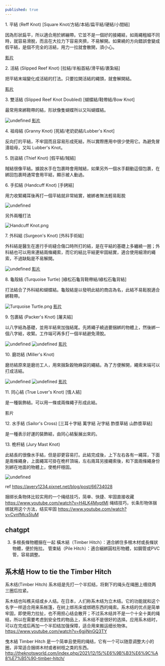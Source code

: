```yaml
---
published: true
---
```

1\. 平結 (Reff Knot) [Square Knot/方結/本結/扁平結/硬結/小間結]

因為形狀扁平，所以適合用於綁繃帶。它並不是一個好的接繩結，如兩繩粗細不同時，就容易滑脫，而且在大拉力下容易夾擠，不易解開。如果繞的方向錯誤會變成假平結，是個不完全的活結，用力一拉就會散開，須小心。

[影片](https://www.youtube.com/watch?v=ym7lUhZblXk&list=PLGOspDruEadDDP9ZQteIoYl_CItO0QomF&index=5)

2\. 活結 (Slipped Reef Knot) [拉結/半船首結/滑平結/裹紮結]

把平結末端變化成活結的打法。只要拉開活結的繩頭，就會解開結。

[影片](https://www.youtube.com/watch?v=NpzvXA-whMQ&list=PLGOspDruEadDDP9ZQteIoYl_CItO0QomF&index=8)

3\. 雙活結 (Slipped Reef Knot Doubled) [蝴蝶結/鞋帶結/Bow Knot]

最常用來綁鞋帶的結，形狀像隻蝴蝶所以又叫蝴蝶結。

![undefined](https://imageproxy.pixnet.cc/imgproxy?url=https://www.fieggen.com/Dont_Link/IanKnot6.gif "undefined") [影片](https://www.youtube.com/watch?v=EP6lDBxGoP8&list=PLGOspDruEadDDP9ZQteIoYl_CItO0QomF&index=16)

4\. 祖母結 (Granny Knot) [死結/老奶奶結/Lubber's Knot]

反向打的平結，不牢固而且容易形成死結，所以實際應用中很少使用它。為避免冒瀆祖母，又叫 Lubber's Knot。

5\. 防盜結 (Thief Knot) [假平結/賊結]

賊結很像平結。據說水手在包裹時會用賊結，如果另外一個水手翻動這個包裹，在綁回包裹時通常會用平結，顯示被人動過。

6\. 手扣結 (Handcuff Knot) [手銬結]

用力收緊繩耳後再打一個平結就非常結實，被綁者無法輕易鬆脫

![undefined](https://imageproxy.pixnet.cc/imgproxy?url=https://www.101knots.com/wp-content/uploads/2016/08/Tutorial-on-Tying-a-Handcuff-Knot.jpg&width=345&height=261 "undefined")

另外兩種打法

![Handcuff Knot.png](https://imageproxy.pixnet.cc/imgproxy?url=https://pic.pimg.tw/avery1234/1528184653-3765444556.png&width=436&height=125 "Handcuff Knot.png")

7\. 外科結 (Surgeon's Knot) [外科手術結]

外科結是醫生在進行手術縫合傷口時所打的結，是在平結的基礎上多纏繞一圈；外科結也可以用來連結兩條繩索，而它的結比平結更牢固結實，適合使用細滑的繩索，不過缺點是不易解開。

![undefined](https://imageproxy.pixnet.cc/imgproxy?url=https://upload.wikimedia.org/wikipedia/commons/8/83/Surgeon%27s_knot_%28tying%29.jpg&width=337&height=153 "undefined") [影片](https://www.youtube.com/watch?v=6GOwCm0SpCw&index=17&list=PLGOspDruEadDDP9ZQteIoYl_CItO0QomF)

8\. 龜殼結 (Turquoise Turtle) [綠松石龜背鞋帶結/綠松石龜背結]

打法結合了外科結和蝴蝶結。龜殼結是以發明此結的商店為名，此結不易鬆脫適合綁鞋帶。

![Turquoise Turtle.png](https://imageproxy.pixnet.cc/imgproxy?url=https://pic.pimg.tw/avery1234/1524328592-1070351185.png&width=333&height=184 "Turquoise Turtle.png") [影片](https://www.youtube.com/watch?v=EV4NeKCgpRk&list=PLGOspDruEadDDP9ZQteIoYl_CItO0QomF&index=66)

9\. 包裹結 (Packer's Knot) [屠夫結]

以八字結為基礎，並用半結來加強結尾。先將繩子繞過要捆綁的物體上，然後綁一個八字結，收緊。工作端可再多打一個半結避免滑脫。

![undefined](https://imageproxy.pixnet.cc/imgproxy?url=https://i.pinimg.com/originals/18/40/ef/1840ef55c7cea548a4d3479ff5147f49.jpg&width=316&height=439 "undefined") ![undefined](https://imageproxy.pixnet.cc/imgproxy?url=https://i.ytimg.com/vi/ykSs2Sye7u0/hqdefault.jpg&width=292&height=219 "undefined") [影片](https://www.youtube.com/watch?v=rUophMxr1n8&list=PLGOspDruEadDDP9ZQteIoYl_CItO0QomF&index=60)

10\. 磨坊結 (Miller's Knot)

磨坊結原來是磨坊工人，用來捆紮穀物麻袋的繩結。為了方便解開，繩索末端可以打成活結。

![undefined](https://imageproxy.pixnet.cc/imgproxy?url=https://upload.wikimedia.org/wikipedia/commons/e/e6/Millers-Knot-ABOK-1241.jpg&width=200&height=200 "undefined") ![undefined](https://imageproxy.pixnet.cc/imgproxy?url=https://upload.wikimedia.org/wikipedia/commons/d/d5/Millers-Knot-ABOK-1242.jpg&width=200&height=200 "undefined") [影片](https://www.youtube.com/watch?v=3iH1vRa4gAI&list=PLGOspDruEadDDP9ZQteIoYl_CItO0QomF&index=81)

11\. 同心結 (True Lover's Knot) [情人結]

是一種裝飾結。可以用一條或兩條繩子形成此結。

影片

12\. 水手結 (Sailor's Cross) [三耳十字結 萬字結 卍字結 酢漿草結 山酢漿草結]

是一種表示好運的裝飾結，由同心結髮展出來的。

13\. 桅杆結 (Jury Mast Knot)

此結長的很像水手結，但是卻更容易打。此結完成後，上下左右各有一繩耳，下面是兩條繩身，上面繩耳可掛在桅杆頂端，左右兩耳另接繩索後，和下面兩條繩身份別綁在地面的物體上，使桅杆穩固。

![undefined](https://imageproxy.pixnet.cc/imgproxy?url=https://g.udn.com.tw/upfiles/B_SU/surpanp/PSN_PHOTO/470/f_7953470_1.jpg&width=370&height=222 "undefined")

ref
https://avery1234.pixnet.net/blog/post/66734028

捆绑长条物体比较实用的一个绳结技巧，简单、快捷、牢固直接收藏
  https://www.youtube.com/watch?v=H4LK4MyptMI
绳结技巧，长条形物体捆绑就用这个方法，结实牢固
  https://www.youtube.com/watch?v=CvnfMcs5IuM
  
## chatgpt
3. 多根長條物體捆在一起
橫木結（Timber Hitch）：適合綁住多根木材或長條狀物體，便於拖拉。
管束結（Pile Hitch）：適合綑綁圓柱形物體，如鋼管或PVC管，容易調整。

## 系木结 How to tie the Timber Hitch
系木结(Timber Hitch)
系木结是先打一个半扣结，将剩下的绳头在绳圈上缠绕两三圈后拉紧。

   系木结也叫樵夫结或乡人结。在日本，人们称系木结为立木结。它的功能就和这个名字一样适合用来系帐篷，在树上绑吊床或绑晒东西的绳索。系木结的优点是简单牢固，即使用力拉扯，也不用担心结会散开；不过系木结并不是一个十全十美的绳结，所以在需要考虑到安全性的物品上，系木结不是很好的选择。应用系木结时，可以在完成后再加一个半扣结加强保障，适合用来搬运细长物体。
  https://www.youtube.com/watch?v=6gjiNnGQ3TY
  
曳木結 Timber Hitch
是一个简单且使用的绳结，它有一个可以随意调整大小的圈，非常适合捆绑木材或者树枝之类的东西。
  http://theknotsworld.com/index.php/2021/12/15/%E6%9B%B3%E6%9C%A8%E7%B5%90-timber-hitch/